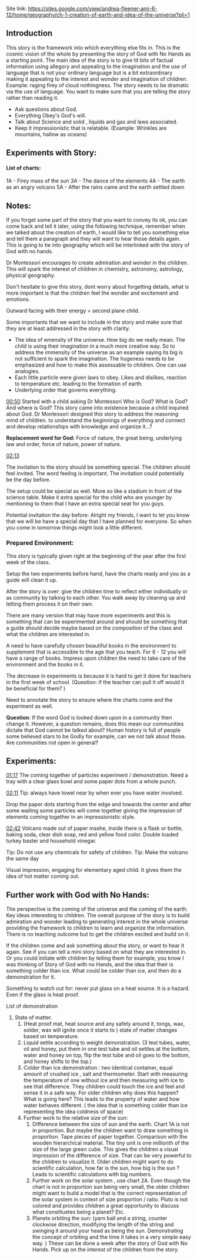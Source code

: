 


Site link:
https://sites.google.com/view/andrea-fleener-ami-6-12/home/geography/ch-1-creation-of-earth-and-idea-of-the-universe?pli=1

## Introduction

This story is the framework into which everything else fits in.  This is the cosmic vision of the whole by presenting the story of God with No Hands as a starting point. The main idea of the story is to give tit bits of factual information using allegory and appealing to the imagination and the use of language that is not your ordinary language but is a bit extraordinary making it appealing to the interest and wonder and imagination of children. Example: raging firey of cloud nothingness. The story needs to be dramatic via the use of language. You want to make sure that you are telling the story rather than reading it. 

* Ask questions about God.
* Everything Obey's God's will.
* Talk about Science and solid , liquids and gas and laws associated.
* Keep it impressionistic that is relatable. (Example: Wrinkles are mountains, hallow as oceans)


## Experiments with Story:

#### List of charts:
1A - Firey mass of the sun
3A - The dance of the elements
4A - The earth as an angry volcano
5A - After the rains came and the earth settled down


## Notes:

If you forget some part of the story that you want to convey its ok, you can come back and tell it later, using the following technique, remember when we talked about the creation of earth, I would like to tell you something else and tell them a paragraph and they will want to hear those details again. This is going to tie into geography which will be interlinked with the story of God with no hands.  

Dr Montessori encourages to create admiration and wonder in the children. This will spark the interest of children in chemistry, astronomy, astrology, physical geography.

Don't hesitate to give this story, dont worry about forgetting details, what is more important is that the children feel the wonder and excitement and emotions.

Outward facing with their energy = second plane child. 

Some importants that we want to include in the story and make sure that they are at least addressed in the story with clarity.
* The idea of emensity of the universe. How big do we really mean. The child is using their imagination in a much more creative way. So to address the immensity of the universe as an example saying its big is not sufficient to spark the imagination. The hugeness needs to be emphasized and how to make this assessable to children. One can use analogies. 
* Each little particle were given laws to obey. Likes and dislikes, reaction to temperature etc. leading to the formation of earth.
* Underlying order that  governs everything. 


[00:50](https://youtu.be/yxCH7DzAcRE#t=50.434908789253655)
Started with a child asking Dr Montessori Who is God? What is God? And where is God?
This story came into existence because a child inquired about God. Dr Montessori designed this story to address the reasoning mind  of children.
to understand the beginnings of everything and connect and develop relationships with knowledge and organize it...?

**Replacement word for God:** Force of nature, the great being, underlying law and order, force of nature, power of nature.



[02:13](https://youtu.be/yxCH7DzAcRE#t=133.1534567836302)

The invitation to the story should be something special. The children should feel invited. The word feeling is important. The invitation could potentially be the day before. 

The setup could be special as well. More so like a stadium in front of the science table. Make it extra special for the child who are younger by mentioning to them that I have an extra special seat for you guys.  

Potential invitation the day before: Alright my friends, I want to let you know that we will be have a special day that I have planned for everyone. So when you come in tomorrow things might look a little different. 

### Prepared Environment:
This story is typically given right at the beginning of the year after the first week of the class. 

Setup the two experiments before hand, have the charts ready and you as a guide will clean it up. 

After the story is over: give the children time to reflect either individually or as community by talking to each other. You walk away by cleaning up and letting them process it on their own. 

There are many version that may have more experiments and this is something that can be experimented around and should be something that a guide should decide maybe based on the composition of the class and what the children are interested in. 

A need to have carefully chosen beautiful books in the environment to supplement that is accessible to the age that you teach.  For 6 - 12 you will have a range of books. Impress upon children the need to take care of the environment and the books in it. 

The decrease in experiments is because it is hard to get it done for teachers in the first week of school. (Question: if the teacher can pull it off would it be beneficial for them? )

Need to annotate the story to ensure where the charts come and the experiment as well. 


**Question**: If the word God is looked down upon in a community then change it. However, a question remains, does this mean our communities dictate that God cannot be talked about? Human history is full of people some believed stars to be Godly for example, can we not talk about those. Are communities not open in general?

## Experiments:

[01:17](https://youtu.be/R8vnNjweoCY#t=77.70917241344405)
The coming together of particles experiment / demonstration.
Need a tray with a clear glass bowl and some paper dots from a whole punch. 

[02:11](https://youtu.be/R8vnNjweoCY#t=131.57008471533214)
Tip: always have towel near by when ever you have water involved.

Drop the paper dots starting from the edge and towards the center and after some waiting some particles will come together giving the impression of elements coming together in an impressionistic style. 


[02:42](https://youtu.be/R8vnNjweoCY#t=162.37840173901645)
Volcano made out of paper mashe, inside there is a flask or bottle, baking soda, clear dish soap, red and yellow food color. Double loaded turkey baster and household vinegar. 

Tip: Do not use any chemicals for safety of children. 
Tip: Make the volcano the same day

Visual impression, engaging for elementary aged child. It gives them the idea of hot matter coming out. 

## Further work with God with No Hands:

The perspective is the coming of the universe and the coming of the earth. Key ideas interesting to children. The overall purpose of the story is to build admiration and wonder leading to generating interest in the whole universe providing the framework to children to learn and organize the information. There is no teaching outcome but to get the children excited and build on it. 

If the children come and ask something about the story, or want to hear it again. See if you can tell a mini story based on what they are interested in. Or you could initiate with children by telling them for example, you know I was thinking of Story of God with no Hands, and the idea that their is something colder than ice. What could be colder than ice, and then do a demonstration for it.  

Something to watch out for: never put glass on a heat source. It is a hazard. Even if the glass is heat proof. 

List of demonstration
1. State of matter. 
	1. (Heat proof mat, heat source and any safety around it, tongs, wax, solder, wax will ignite once it starts to ) state of matter changes based on temperature. 
	2. Liquid settle according to weight demonstration. (3 test tubes, water, oil and honey, put them in one test tube and oil settles at the bottom, water and honey on top, flip the test tube and oil goes to the bottom, and honey shifts to the top.)
	3. Colder than ice demonstration : two identical container, equal amount of crushed ice , salt and thermometer. Start with measuring the temperature of one without ice and then measuring with ice to see that difference. They children could touch the ice and feel and sense it in a safe way. For older children why does this happen? What is going here? This leads to the property of water and how water behaves different.  ( the idea that is something colder than ice representing the idea coldness of space)
	4. Further work to the relative size of the sun:
		1. Difference between the size of sun and the earth. Chart 1A is not in proportion. But maybe the children want to draw something in proportion. Tape pieces of paper together.  Comparison with the wooden hierarchical material. The tiny unit is one millionth of the size of the large green cube. This gives the children a visual impression of the difference of size. That can be very powerful to the children to visualize it. Older children might want to do scientific calculation, how far is the sun, how big is the sun ? Leads to scientific calculations with big numbers.
		2. Further work on the solar system , use chart 2A. Even though the chart is not in proportion sun being very small, the older children might want to build a model that is the correct representation of the solar system in context of size proportion / ratio. Pluto is not colored and provides children a great opportunity to discuss what constituetes being a planet? Etc. 
		3. Planets orbiting the sun: (yarn ball and a string, counter clockwise direction, modifying the length of the string and swinging it around your head as being the sun. Demonstrating the concept of orbiting and the time it takes in a very simple easy way. )
These can be done a week after the story of God with No Hands. Pick up on the interest of the children from the story. 
